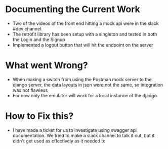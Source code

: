 # Documenting the Current Work
* Two of the videos of the front end hitting a mock api were in the slack #dev channel.
* The retrofit library has been setup with a singleton and tested in both the Login and the Signup
* Implemented a logout button that will hit the endpoint on the server

# What went Wrong?
* When making a switch from using the Postman mock server to the django server, the data layouts in json were not the same, so integration was not flawless
* For now only the emulator will work for a local instance of the django

# How to Fix this?
* I have made a ticket for us to investigate using swagger api documentation. We tried to make a slack channel to talk it out, but it didn't get used as effectively as it needed to